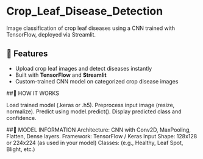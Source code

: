 # Crop_Leaf_Disease_Detection
Image classification of crop leaf diseases using a CNN trained with TensorFlow, deployed via Streamlit.
## 🚀 Features

- Upload crop leaf images and detect diseases instantly
- Built with **TensorFlow** and **Streamlit**
- Custom-trained CNN model on categorized crop disease images


##🧪 HOW IT WORKS

Load trained model (.keras or .h5).
Preprocess input image (resize, normalize).
Predict using model.predict().
Display predicted class and confidence.

##🧠 MODEL INFORMATION
Architecture: CNN with Conv2D, MaxPooling, Flatten, Dense layers.
Framework: TensorFlow / Keras
Input Shape: 128x128 or 224x224 (as used in your model)
Classes: (e.g., Healthy, Leaf Spot, Blight, etc.)
